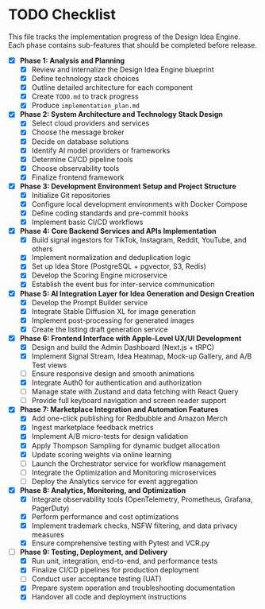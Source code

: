 # TODO Checklist

This file tracks the implementation progress of the Design Idea Engine. Each phase contains sub-features that should be completed before release.

- [x] **Phase 1: Analysis and Planning**
  - [x] Review and internalize the Design Idea Engine blueprint
  - [x] Define technology stack choices
  - [x] Outline detailed architecture for each component
  - [x] Create `TODO.md` to track progress
  - [x] Produce `implementation_plan.md`
- [x] **Phase 2: System Architecture and Technology Stack Design**
  - [x] Select cloud providers and services
  - [x] Choose the message broker
  - [x] Decide on database solutions
  - [x] Identify AI model providers or frameworks
  - [x] Determine CI/CD pipeline tools
  - [x] Choose observability tools
  - [x] Finalize frontend framework
- [x] **Phase 3: Development Environment Setup and Project Structure**
  - [x] Initialize Git repositories
  - [x] Configure local development environments with Docker Compose
  - [x] Define coding standards and pre-commit hooks
  - [x] Implement basic CI/CD workflows
- [x] **Phase 4: Core Backend Services and APIs Implementation**
  - [x] Build signal ingestors for TikTok, Instagram, Reddit, YouTube, and others
  - [x] Implement normalization and deduplication logic
  - [x] Set up Idea Store (PostgreSQL + pgvector, S3, Redis)
  - [x] Develop the Scoring Engine microservice
  - [x] Establish the event bus for inter-service communication
- [x] **Phase 5: AI Integration Layer for Idea Generation and Design Creation**
  - [x] Develop the Prompt Builder service
  - [x] Integrate Stable Diffusion XL for image generation
  - [x] Implement post-processing for generated images
  - [x] Create the listing draft generation service
- [x] **Phase 6: Frontend Interface with Apple-Level UX/UI Development**
  - [x] Design and build the Admin Dashboard (Next.js + tRPC)
  - [x] Implement Signal Stream, Idea Heatmap, Mock-up Gallery, and A/B Test views
  - [ ] Ensure responsive design and smooth animations
  - [x] Integrate Auth0 for authentication and authorization
  - [ ] Manage state with Zustand and data fetching with React Query
  - [ ] Provide full keyboard navigation and screen reader support
- [x] **Phase 7: Marketplace Integration and Automation Features**
  - [x] Add one-click publishing for Redbubble and Amazon Merch
  - [x] Ingest marketplace feedback metrics
  - [x] Implement A/B micro-tests for design validation
  - [x] Apply Thompson Sampling for dynamic budget allocation
  - [x] Update scoring weights via online learning
  - [ ] Launch the Orchestrator service for workflow management
  - [ ] Integrate the Optimization and Monitoring microservices
  - [ ] Deploy the Analytics service for event aggregation
- [x] **Phase 8: Analytics, Monitoring, and Optimization**
  - [x] Integrate observability tools (OpenTelemetry, Prometheus, Grafana, PagerDuty)
  - [x] Perform performance and cost optimizations
  - [x] Implement trademark checks, NSFW filtering, and data privacy measures
  - [x] Ensure comprehensive testing with Pytest and VCR.py
- [ ] **Phase 9: Testing, Deployment, and Delivery**
  - [x] Run unit, integration, end-to-end, and performance tests
  - [x] Finalize CI/CD pipelines for production deployment
  - [ ] Conduct user acceptance testing (UAT)
  - [x] Prepare system operation and troubleshooting documentation
  - [x] Handover all code and deployment instructions
